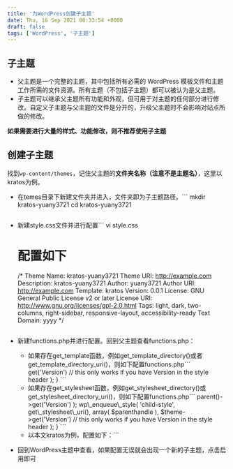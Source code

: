 ```yaml
---
title: '为WordPress创建子主题'
date: Thu, 16 Sep 2021 08:33:54 +0000
draft: false
tags: ['WordPress', '子主题']
---
```


子主题
---

*   父主题是一个完整的主题，其中包括所有必需的 WordPress 模板文件和主题工作所需的文件资源。所有主题（不包括子主题）都可以被认为是父主题。
*   子主题可以继承父主题所有功能和外观，但可用于对主题的任何部分进行修改。自定义子主题与父主题的文件是分开的，升级父主题时不会影响对站点所做的修改。

**如果需要进行大量的样式、功能修改，则不推荐使用子主题**

创建子主题
-----

找到`wp-content/themes`，记住父主题的**文件夹名称（注意不是主题名）**，这里以kratos为例。

*   在temes目录下新建文件夹并进入，文件夹即为子主题路径。```
    mkdir kratos-yuany3721
    cd kratos-yuany3721
    ```
*   新建style.css文件并进行配置```
    vi style.css
    
    # 配置如下
    /\*
     Theme Name:   kratos-yuany3721
     Theme URI:    http://example.com
     Description:  kratos-yuany3721
     Author:       yuany3721
     Author URI:   http://example.com
     Template:     kratos
     Version:      0.0.1
     License:      GNU General Public License v2 or later
     License URI:  http://www.gnu.org/licenses/gpl-2.0.html
     Tags:         light, dark, two-columns, right-sidebar, responsive-layout, accessibility-ready
     Text Domain:  yyyy
    \*/
    ```其中，Theme Name需要对themes目录内主题唯一，Template后写的是父主题的**文件夹名称**，其余各内容均非必填项。
*   新建functions.php并进行配置。回到父主题查看functions.php：
    *   如果存在get\_template函数，例如get\_template\_directory()或者get\_template\_directory\_uri()，则如下配置functions.php```
        <?php
        add\_action( 'wp\_enqueue\_scripts', 'my\_theme\_enqueue\_styles' );
        function my\_theme\_enqueue\_styles() {
            wp\_enqueue\_style( 'child-style', get\_stylesheet\_uri(),
                array( 'parenthandle' ), 
                wp\_get\_theme()->get('Version') // this only works if you have Version in the style header
            );
        }
        
        ```
    *   如果存在get\_stylesheet函数，例如get\_stylesheet\_directory()或get\_stylesheet\_directory\_uri()，则如下配置functions.php```
        <?php
        add\_action( 'wp\_enqueue\_scripts', 'my\_theme\_enqueue\_styles' );
        function my\_theme\_enqueue\_styles() {
            $parenthandle = 'parent-style'; // This is 'twentyfifteen-style' for the Twenty Fifteen theme.
            $theme = wp\_get\_theme();
            wp\_enqueue\_style( $parenthandle, get\_template\_directory\_uri() . '/style.css', 
                array(),  // if the parent theme code has a dependency, copy it to here
                $theme->parent()->get('Version')
            );
            wp\_enqueue\_style( 'child-style', get\_stylesheet\_uri(),
                array( $parenthandle ),
                $theme->get('Version') // this only works if you have Version in the style header
            );
        }
        
        ```
    *   以本文kratos为例，配置如下：```
        <?php
        function my\_theme\_enqueue\_styles() {
            wp\_enqueue\_style( 'child-style', get\_template\_directory\_uri().'/style.css' );
        }
        add\_action( 'wp\_enqueue\_scripts', 'my\_theme\_enqueue\_styles');
        ```
*   回到WordPress主题中查看，如果配置无误就会出现一个新的子主题，点击启用即可